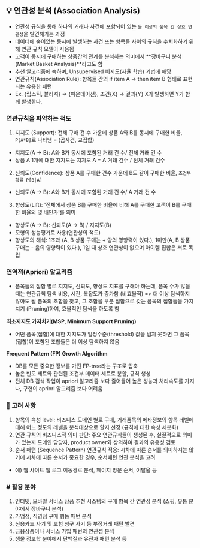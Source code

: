 ## 💡 연관성 분석 (Association Analysis)

- 연관성 규칙을 통해 하나의 거래나 사건에 포함되어 있는 `둘 이상의 품목 간 상호 연관성`을 발견해가는 과정
 - 데이터에 숨어있는 동시에 발생하는 사건 또는 항목들 사이의 규칙을 수치화하기 위해 연관 규칙 모델이 사용됨
- 고객이 동시에 구매하는 상품간의 관계를 분석하는 의미에서 **장바구니 분석(Market Basket Analysis)**라고도 함
- 추천 알고리즘에 속하며, Unsupervised 비지도(자율 학습) 기법에 해당
- 연관규칙(Association Rule): 항목들 간의 if item A → then item B 형태로 표현되는 유용한 패턴
 - Ex. {립스틱, 블러셔} => {파운데이션}, 조건{X} → 결과{Y} X가 발생하면 Y가 함께 발생한다.



### 연관규칙을 파악하는 척도

 1) 지지도 (Support): 전체 구매 건 수 가운데 상품 A와 B를 동시에 구매한 비율, `P[A*B]`로 나타냄 = (곱사건, 교집합)
 - 지지도(A → B): A와 B가 동시에 포함된 거래 건 수/ 전체 거래 건 수
 - 상품 A 1개에 대한 지지도는 지지도 A = A 거래 건수 / 전체 거래 건수

 2) 신뢰도(Confidence): 상품 A를 구매한 건수 가운데 B도 같이 구매한 비율, `조건부확률 P[B|A]`
 - 신뢰도(A → B): A와 B가 동시에 포함된 거래 건 수/ A 거래 건 수

 3) 향상도(Lift): '전체에서 상품 B를 구매한 비율에 비해 A를 구매한 고객이 B를 구매한 비율의 몇 배인가'를 의미
 - 향상도(A → B): 신뢰도(A → B) / 지지도(B)
 - 모형의 성능평가로 사용(연관성의 척도)
 - 향상도의 해석: 1초과 (A, B 상품 구매는 + 양의 영향력이 있다.), 1미만(A, B 상품 구매는 - 음의 영향력이 있다.), 1일 때 상호 연관성이 없으며 아이템 집합은 서로 독립



### 연역적(Apriori) 알고리즘

 - 품목들의 집함 별로 지지도, 신뢰도, 향상도 지표를 구해야 하는데, 품목 수가 많을 때는 연관규칙 탐색 비용, 시간, 복잡도가 증가함 (비효율적)
 => 더 이상 탐색하지 않아도 될 품목의 조합을 찾고, 그 조합을 부분 집합으로 갖는 품목의 집합들을 가지치기 (Pruning)하여, 효율적인 탐색을 하도록 함

 **최소지지도 가지치기(MSP, Minimum Support Pruning)**
 - 어떤 품목(집합)에 대한 지지도가 일정수준(threshold) 값을 넘지 못하면 그 품목(집합)이 포함된 조합들은 더 이상 탐색하지 않음
 
 **Frequent Pattern (FP) Growth Algorithm**
 - DB를 모든 중요한 정보를 가진 FP-tree라는 구조로 압축
 - 높은 빈도 세트와 관련된 조건부 데이터 세트로 분할, 규칙 생성
 - 전체 DB 검색 작업이 apriori 알고리즘 보다 줄어들어 높은 성능과 처리속도를 가지나, 구현이 apriori 알고리즘 보다 어려움



### 🚩 고려 사항
 1. 항목의 속성 level: 비즈니스 도메인 별로 구매, 거래품목의 메타정보의 항목 레벨에 대해 어느 정도의 레벨을 분석대상으로 할지 선정 (규칙에 대한 속성 세분화)
 2. 연관 규칙의 비즈니스적 의미 판단: 주요 연관규칙들이 생성된 후, 실질적으로 의미가 있는지 도메인 담당자, product owner와 상의하여 결과의 유용성 검토
 3. 순서 패턴 (Sequence Pattern) 연관규칙 적용: 시차에 따른 순서를 의미하지는 않기에 시차에 따른 순서가 중요한 경우, 순서패턴 연관 분석을 고려
  - 예) 웹 사이트 웹 로그 이동경로 분석, 페이지 방문 순서, 이탈율 등

### # 활용 분야
 1. 인터넷, 모바일 서비스 상품 추천 시스템의 구매 항목 간 연관성 분석 (쇼핑, 유통 분야에서 장바구니 분석)
 2. 가맹점, 직영점 구매 행동 패턴 분석
 3. 신용카드 사기 및 보험 청구 사기 등 부정거래 패턴 발견
 4. 금융상품이나 서비스 가입 패턴의 연관성 분석
 5. 생물 정보학 분야에서 단백질과 유전자 패턴 분석 등
